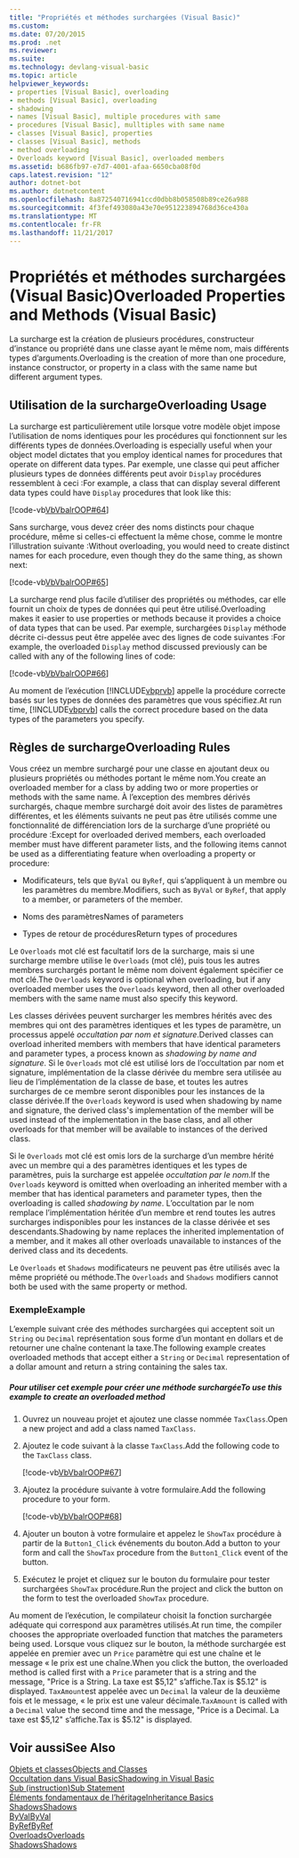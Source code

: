```yaml
---
title: "Propriétés et méthodes surchargées (Visual Basic)"
ms.custom: 
ms.date: 07/20/2015
ms.prod: .net
ms.reviewer: 
ms.suite: 
ms.technology: devlang-visual-basic
ms.topic: article
helpviewer_keywords:
- properties [Visual Basic], overloading
- methods [Visual Basic], overloading
- shadowing
- names [Visual Basic], multiple procedures with same
- procedures [Visual Basic], mulltiples with same name
- classes [Visual Basic], properties
- classes [Visual Basic], methods
- method overloading
- Overloads keyword [Visual Basic], overloaded members
ms.assetid: b686fb97-e7d7-4001-afaa-6650cba08f0d
caps.latest.revision: "12"
author: dotnet-bot
ms.author: dotnetcontent
ms.openlocfilehash: 8a872540716941ccd0dbb8b058508b89ce26a988
ms.sourcegitcommit: 4f3fef493080a43e70e951223894768d36ce430a
ms.translationtype: MT
ms.contentlocale: fr-FR
ms.lasthandoff: 11/21/2017
---
```

# <a name="overloaded-properties-and-methods-visual-basic"></a><span data-ttu-id="81a4f-102">Propriétés et méthodes surchargées (Visual Basic)</span><span class="sxs-lookup"><span data-stu-id="81a4f-102">Overloaded Properties and Methods (Visual Basic)</span></span>
<span data-ttu-id="81a4f-103">La surcharge est la création de plusieurs procédures, constructeur d’instance ou propriété dans une classe ayant le même nom, mais différents types d’arguments.</span><span class="sxs-lookup"><span data-stu-id="81a4f-103">Overloading is the creation of more than one procedure, instance constructor, or property in a class with the same name but different argument types.</span></span>  
  
## <a name="overloading-usage"></a><span data-ttu-id="81a4f-104">Utilisation de la surcharge</span><span class="sxs-lookup"><span data-stu-id="81a4f-104">Overloading Usage</span></span>  
 <span data-ttu-id="81a4f-105">La surcharge est particulièrement utile lorsque votre modèle objet impose l’utilisation de noms identiques pour les procédures qui fonctionnent sur les différents types de données.</span><span class="sxs-lookup"><span data-stu-id="81a4f-105">Overloading is especially useful when your object model dictates that you employ identical names for procedures that operate on different data types.</span></span> <span data-ttu-id="81a4f-106">Par exemple, une classe qui peut afficher plusieurs types de données différents peut avoir `Display` procédures ressemblent à ceci :</span><span class="sxs-lookup"><span data-stu-id="81a4f-106">For example, a class that can display several different data types could have `Display` procedures that look like this:</span></span>  
  
 [!code-vb[VbVbalrOOP#64](../../../../visual-basic/misc/codesnippet/VisualBasic/overloaded-properties-and-methods_1.vb)]  
  
 <span data-ttu-id="81a4f-107">Sans surcharge, vous devez créer des noms distincts pour chaque procédure, même si celles-ci effectuent la même chose, comme le montre l’illustration suivante :</span><span class="sxs-lookup"><span data-stu-id="81a4f-107">Without overloading, you would need to create distinct names for each procedure, even though they do the same thing, as shown next:</span></span>  
  
 [!code-vb[VbVbalrOOP#65](../../../../visual-basic/misc/codesnippet/VisualBasic/overloaded-properties-and-methods_2.vb)]  
  
 <span data-ttu-id="81a4f-108">La surcharge rend plus facile d’utiliser des propriétés ou méthodes, car elle fournit un choix de types de données qui peut être utilisé.</span><span class="sxs-lookup"><span data-stu-id="81a4f-108">Overloading makes it easier to use properties or methods because it provides a choice of data types that can be used.</span></span> <span data-ttu-id="81a4f-109">Par exemple, surchargées `Display` méthode décrite ci-dessus peut être appelée avec des lignes de code suivantes :</span><span class="sxs-lookup"><span data-stu-id="81a4f-109">For example, the overloaded `Display` method discussed previously can be called with any of the following lines of code:</span></span>  
  
 [!code-vb[VbVbalrOOP#66](../../../../visual-basic/misc/codesnippet/VisualBasic/overloaded-properties-and-methods_3.vb)]  
  
 <span data-ttu-id="81a4f-110">Au moment de l’exécution [!INCLUDE[vbprvb](~/includes/vbprvb-md.md)] appelle la procédure correcte basés sur les types de données des paramètres que vous spécifiez.</span><span class="sxs-lookup"><span data-stu-id="81a4f-110">At run time, [!INCLUDE[vbprvb](~/includes/vbprvb-md.md)] calls the correct procedure based on the data types of the parameters you specify.</span></span>  
  
## <a name="overloading-rules"></a><span data-ttu-id="81a4f-111">Règles de surcharge</span><span class="sxs-lookup"><span data-stu-id="81a4f-111">Overloading Rules</span></span>  
 <span data-ttu-id="81a4f-112">Vous créez un membre surchargé pour une classe en ajoutant deux ou plusieurs propriétés ou méthodes portant le même nom.</span><span class="sxs-lookup"><span data-stu-id="81a4f-112">You create an overloaded member for a class by adding two or more properties or methods with the same name.</span></span> <span data-ttu-id="81a4f-113">À l’exception des membres dérivés surchargés, chaque membre surchargé doit avoir des listes de paramètres différentes, et les éléments suivants ne peut pas être utilisés comme une fonctionnalité de différenciation lors de la surcharge d’une propriété ou procédure :</span><span class="sxs-lookup"><span data-stu-id="81a4f-113">Except for overloaded derived members, each overloaded member must have different parameter lists, and the following items cannot be used as a differentiating feature when overloading a property or procedure:</span></span>  
  
-   <span data-ttu-id="81a4f-114">Modificateurs, tels que `ByVal` ou `ByRef`, qui s’appliquent à un membre ou les paramètres du membre.</span><span class="sxs-lookup"><span data-stu-id="81a4f-114">Modifiers, such as `ByVal` or `ByRef`, that apply to a member, or parameters of the member.</span></span>  
  
-   <span data-ttu-id="81a4f-115">Noms des paramètres</span><span class="sxs-lookup"><span data-stu-id="81a4f-115">Names of parameters</span></span>  
  
-   <span data-ttu-id="81a4f-116">Types de retour de procédures</span><span class="sxs-lookup"><span data-stu-id="81a4f-116">Return types of procedures</span></span>  
  
 <span data-ttu-id="81a4f-117">Le `Overloads` mot clé est facultatif lors de la surcharge, mais si une surcharge membre utilise le `Overloads` (mot clé), puis tous les autres membres surchargés portant le même nom doivent également spécifier ce mot clé.</span><span class="sxs-lookup"><span data-stu-id="81a4f-117">The `Overloads` keyword is optional when overloading, but if any overloaded member uses the `Overloads` keyword, then all other overloaded members with the same name must also specify this keyword.</span></span>  
  
 <span data-ttu-id="81a4f-118">Les classes dérivées peuvent surcharger les membres hérités avec des membres qui ont des paramètres identiques et les types de paramètre, un processus appelé *occultation par nom et signature*.</span><span class="sxs-lookup"><span data-stu-id="81a4f-118">Derived classes can overload inherited members with members that have identical parameters and parameter types, a process known as *shadowing by name and signature*.</span></span> <span data-ttu-id="81a4f-119">Si le `Overloads` mot clé est utilisé lors de l’occultation par nom et signature, implémentation de la classe dérivée du membre sera utilisée au lieu de l’implémentation de la classe de base, et toutes les autres surcharges de ce membre seront disponibles pour les instances de la classe dérivée.</span><span class="sxs-lookup"><span data-stu-id="81a4f-119">If the `Overloads` keyword is used when shadowing by name and signature, the derived class's implementation of the member will be used instead of the implementation in the base class, and all other overloads for that member will be available to instances of the derived class.</span></span>  
  
 <span data-ttu-id="81a4f-120">Si le `Overloads` mot clé est omis lors de la surcharge d’un membre hérité avec un membre qui a des paramètres identiques et les types de paramètres, puis la surcharge est appelée *occultation par le nom*.</span><span class="sxs-lookup"><span data-stu-id="81a4f-120">If the `Overloads` keyword is omitted when overloading an inherited member with a member that has identical parameters and parameter types, then the overloading is called *shadowing by name*.</span></span> <span data-ttu-id="81a4f-121">L’occultation par le nom remplace l’implémentation héritée d’un membre et rend toutes les autres surcharges indisponibles pour les instances de la classe dérivée et ses descendants.</span><span class="sxs-lookup"><span data-stu-id="81a4f-121">Shadowing by name replaces the inherited implementation of a member, and it makes all other overloads unavailable to instances of the derived class and its decedents.</span></span>  
  
 <span data-ttu-id="81a4f-122">Le `Overloads` et `Shadows` modificateurs ne peuvent pas être utilisés avec la même propriété ou méthode.</span><span class="sxs-lookup"><span data-stu-id="81a4f-122">The `Overloads` and `Shadows` modifiers cannot both be used with the same property or method.</span></span>  
  
### <a name="example"></a><span data-ttu-id="81a4f-123">Exemple</span><span class="sxs-lookup"><span data-stu-id="81a4f-123">Example</span></span>  
 <span data-ttu-id="81a4f-124">L’exemple suivant crée des méthodes surchargées qui acceptent soit un `String` ou `Decimal` représentation sous forme d’un montant en dollars et de retourner une chaîne contenant la taxe.</span><span class="sxs-lookup"><span data-stu-id="81a4f-124">The following example creates overloaded methods that accept either a `String` or `Decimal` representation of a dollar amount and return a string containing the sales tax.</span></span>  
  
##### <a name="to-use-this-example-to-create-an-overloaded-method"></a><span data-ttu-id="81a4f-125">Pour utiliser cet exemple pour créer une méthode surchargée</span><span class="sxs-lookup"><span data-stu-id="81a4f-125">To use this example to create an overloaded method</span></span>  
  
1.  <span data-ttu-id="81a4f-126">Ouvrez un nouveau projet et ajoutez une classe nommée `TaxClass`.</span><span class="sxs-lookup"><span data-stu-id="81a4f-126">Open a new project and add a class named `TaxClass`.</span></span>  
  
2.  <span data-ttu-id="81a4f-127">Ajoutez le code suivant à la classe `TaxClass`.</span><span class="sxs-lookup"><span data-stu-id="81a4f-127">Add the following code to the `TaxClass` class.</span></span>  
  
     [!code-vb[VbVbalrOOP#67](../../../../visual-basic/misc/codesnippet/VisualBasic/overloaded-properties-and-methods_4.vb)]  
  
3.  <span data-ttu-id="81a4f-128">Ajoutez la procédure suivante à votre formulaire.</span><span class="sxs-lookup"><span data-stu-id="81a4f-128">Add the following procedure to your form.</span></span>  
  
     [!code-vb[VbVbalrOOP#68](../../../../visual-basic/misc/codesnippet/VisualBasic/overloaded-properties-and-methods_5.vb)]  
  
4.  <span data-ttu-id="81a4f-129">Ajouter un bouton à votre formulaire et appelez le `ShowTax` procédure à partir de la `Button1_Click` événements du bouton.</span><span class="sxs-lookup"><span data-stu-id="81a4f-129">Add a button to your form and call the `ShowTax` procedure from the `Button1_Click` event of the button.</span></span>  
  
5.  <span data-ttu-id="81a4f-130">Exécutez le projet et cliquez sur le bouton du formulaire pour tester surchargées `ShowTax` procédure.</span><span class="sxs-lookup"><span data-stu-id="81a4f-130">Run the project and click the button on the form to test the overloaded `ShowTax` procedure.</span></span>  
  
 <span data-ttu-id="81a4f-131">Au moment de l’exécution, le compilateur choisit la fonction surchargée adéquate qui correspond aux paramètres utilisés.</span><span class="sxs-lookup"><span data-stu-id="81a4f-131">At run time, the compiler chooses the appropriate overloaded function that matches the parameters being used.</span></span> <span data-ttu-id="81a4f-132">Lorsque vous cliquez sur le bouton, la méthode surchargée est appelée en premier avec un `Price` paramètre qui est une chaîne et le message « le prix est une chaîne.</span><span class="sxs-lookup"><span data-stu-id="81a4f-132">When you click the button, the overloaded method is called first with a `Price` parameter that is a string and the message, "Price is a String.</span></span> <span data-ttu-id="81a4f-133">La taxe est $5,12" s’affiche.</span><span class="sxs-lookup"><span data-stu-id="81a4f-133">Tax is $5.12" is displayed.</span></span> <span data-ttu-id="81a4f-134">`TaxAmount`est appelée avec un `Decimal` la valeur de la deuxième fois et le message, « le prix est une valeur décimale.</span><span class="sxs-lookup"><span data-stu-id="81a4f-134">`TaxAmount` is called with a `Decimal` value the second time and the message, "Price is a Decimal.</span></span> <span data-ttu-id="81a4f-135">La taxe est $5,12" s’affiche.</span><span class="sxs-lookup"><span data-stu-id="81a4f-135">Tax is $5.12" is displayed.</span></span>  
  
## <a name="see-also"></a><span data-ttu-id="81a4f-136">Voir aussi</span><span class="sxs-lookup"><span data-stu-id="81a4f-136">See Also</span></span>  
 [<span data-ttu-id="81a4f-137">Objets et classes</span><span class="sxs-lookup"><span data-stu-id="81a4f-137">Objects and Classes</span></span>](../../../../visual-basic/programming-guide/language-features/objects-and-classes/index.md)  
 [<span data-ttu-id="81a4f-138">Occultation dans Visual Basic</span><span class="sxs-lookup"><span data-stu-id="81a4f-138">Shadowing in Visual Basic</span></span>](../../../../visual-basic/programming-guide/language-features/declared-elements/shadowing.md)  
 [<span data-ttu-id="81a4f-139">Sub (instruction)</span><span class="sxs-lookup"><span data-stu-id="81a4f-139">Sub Statement</span></span>](../../../../visual-basic/language-reference/statements/sub-statement.md)  
 [<span data-ttu-id="81a4f-140">Éléments fondamentaux de l’héritage</span><span class="sxs-lookup"><span data-stu-id="81a4f-140">Inheritance Basics</span></span>](../../../../visual-basic/programming-guide/language-features/objects-and-classes/inheritance-basics.md)  
 [<span data-ttu-id="81a4f-141">Shadows</span><span class="sxs-lookup"><span data-stu-id="81a4f-141">Shadows</span></span>](../../../../visual-basic/language-reference/modifiers/shadows.md)  
 [<span data-ttu-id="81a4f-142">ByVal</span><span class="sxs-lookup"><span data-stu-id="81a4f-142">ByVal</span></span>](../../../../visual-basic/language-reference/modifiers/byval.md)  
 [<span data-ttu-id="81a4f-143">ByRef</span><span class="sxs-lookup"><span data-stu-id="81a4f-143">ByRef</span></span>](../../../../visual-basic/language-reference/modifiers/byref.md)  
 [<span data-ttu-id="81a4f-144">Overloads</span><span class="sxs-lookup"><span data-stu-id="81a4f-144">Overloads</span></span>](../../../../visual-basic/language-reference/modifiers/overloads.md)  
 [<span data-ttu-id="81a4f-145">Shadows</span><span class="sxs-lookup"><span data-stu-id="81a4f-145">Shadows</span></span>](../../../../visual-basic/language-reference/modifiers/shadows.md)
